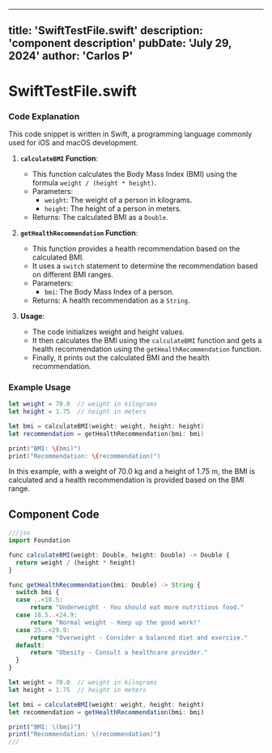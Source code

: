 ---
  title: 'SwiftTestFile.swift'
  description: 'component description'
  pubDate: 'July 29, 2024'
  author: 'Carlos P'
  ---
  
  
  
  # SwiftTestFile.swift
  ### Code Explanation

This code snippet is written in Swift, a programming language commonly used for iOS and macOS development.

1. **`calculateBMI` Function**:
   - This function calculates the Body Mass Index (BMI) using the formula `weight / (height * height)`.
   - Parameters:
     - `weight`: The weight of a person in kilograms.
     - `height`: The height of a person in meters.
   - Returns: The calculated BMI as a `Double`.

2. **`getHealthRecommendation` Function**:
   - This function provides a health recommendation based on the calculated BMI.
   - It uses a `switch` statement to determine the recommendation based on different BMI ranges.
   - Parameters:
     - `bmi`: The Body Mass Index of a person.
   - Returns: A health recommendation as a `String`.

3. **Usage**:
   - The code initializes weight and height values.
   - It then calculates the BMI using the `calculateBMI` function and gets a health recommendation using the `getHealthRecommendation` function.
   - Finally, it prints out the calculated BMI and the health recommendation.

### Example Usage

```swift
let weight = 70.0  // weight in kilograms
let height = 1.75  // height in meters

let bmi = calculateBMI(weight: weight, height: height)
let recommendation = getHealthRecommendation(bmi: bmi)

print("BMI: \(bmi)")
print("Recommendation: \(recommendation)")
```

In this example, with a weight of 70.0 kg and a height of 1.75 m, the BMI is calculated and a health recommendation is provided based on the BMI range.
  
  ## Component Code
  ```jsx
  ///jsx
  import Foundation

func calculateBMI(weight: Double, height: Double) -> Double {
    return weight / (height * height)
}

func getHealthRecommendation(bmi: Double) -> String {
    switch bmi {
    case ..<18.5:
        return "Underweight - You should eat more nutritious food."
    case 18.5..<24.9:
        return "Normal weight - Keep up the good work!"
    case 25..<29.9:
        return "Overweight - Consider a balanced diet and exercise."
    default:
        return "Obesity - Consult a healthcare provider."
    }
}

let weight = 70.0  // weight in kilograms
let height = 1.75  // height in meters

let bmi = calculateBMI(weight: weight, height: height)
let recommendation = getHealthRecommendation(bmi: bmi)

print("BMI: \(bmi)")
print("Recommendation: \(recommendation)")
  ///
  ```
  